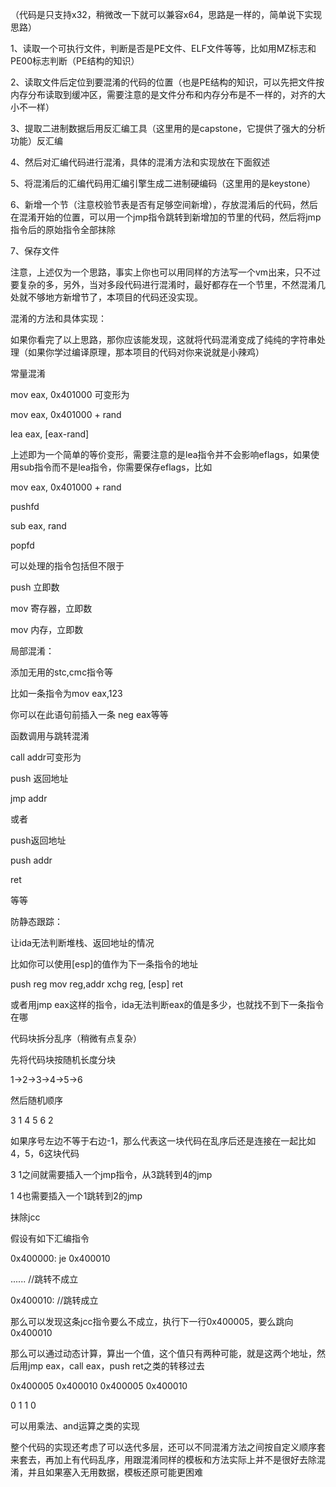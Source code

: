 （代码是只支持x32，稍微改一下就可以兼容x64，思路是一样的，简单说下实现思路）

1、读取一个可执行文件，判断是否是PE文件、ELF文件等等，比如用MZ标志和PE00标志判断（PE结构的知识）

2、读取文件后定位到要混淆的代码的位置（也是PE结构的知识，可以先把文件按内存分布读取到缓冲区，需要注意的是文件分布和内存分布是不一样的，对齐的大小不一样）

3、提取二进制数据后用反汇编工具（这里用的是capstone，它提供了强大的分析功能）反汇编

4、然后对汇编代码进行混淆，具体的混淆方法和实现放在下面叙述

5、将混淆后的汇编代码用汇编引擎生成二进制硬编码（这里用的是keystone）

6、新增一个节（注意校验节表是否有足够空间新增），存放混淆后的代码，然后在混淆开始的位置，可以用一个jmp指令跳转到新增加的节里的代码，然后将jmp指令后的原始指令全部抹除

7、保存文件

注意，上述仅为一个思路，事实上你也可以用同样的方法写一个vm出来，只不过要复杂的多，另外，当对多段代码进行混淆时，最好都存在一个节里，不然混淆几处就不够地方新增节了，本项目的代码还没实现。



混淆的方法和具体实现：

如果你看完了以上思路，那你应该能发现，这就将代码混淆变成了纯纯的字符串处理（如果你学过编译原理，那本项目的代码对你来说就是小辣鸡）

常量混淆

mov eax, 0x401000	可变形为

mov eax, 0x401000 + rand

lea eax, [eax-rand]

上述即为一个简单的等价变形，需要注意的是lea指令并不会影响eflags，如果使用sub指令而不是lea指令，你需要保存eflags，比如

mov eax, 0x401000 +  rand

pushfd

sub eax, rand

popfd

可以处理的指令包括但不限于

push 立即数

mov 寄存器，立即数

mov 内存，立即数



局部混淆：

添加无用的stc,cmc指令等

比如一条指令为mov eax,123

你可以在此语句前插入一条 neg eax等等



函数调用与跳转混淆

call addr可变形为

push 返回地址

jmp addr

或者

push返回地址

push addr

ret

等等



防静态跟踪：

让ida无法判断堆栈、返回地址的情况

比如你可以使用[esp]的值作为下一条指令的地址

push reg
mov reg,addr
xchg reg, [esp]
ret

或者用jmp eax这样的指令，ida无法判断eax的值是多少，也就找不到下一条指令在哪





代码块拆分乱序（稍微有点复杂）

先将代码块按随机长度分块

1->2->3->4->5->6

然后随机顺序

3 1 4 5 6 2

如果序号左边不等于右边-1，那么代表这一块代码在乱序后还是连接在一起比如4，5，6这块代码

3 1之间就需要插入一个jmp指令，从3跳转到4的jmp

1 4也需要插入一个1跳转到2的jmp





抹除jcc

假设有如下汇编指令

0x400000:   je 0x400010

......			//跳转不成立

0x400010:  //跳转成立

那么可以发现这条jcc指令要么不成立，执行下一行0x400005，要么跳向0x400010

那么可以通过动态计算，算出一个值，这个值只有两种可能，就是这两个地址，然后用jmp eax，call eax，push ret之类的转移过去

0x400005		0x400010   				0x400005		0x400010

0						1								1						0

可以用乘法、and运算之类的实现



整个代码的实现还考虑了可以迭代多层，还可以不同混淆方法之间按自定义顺序套来套去，再加上有代码乱序，用跟混淆同样的模板和方法实际上并不是很好去除混淆，并且如果塞入无用数据，模板还原可能更困难